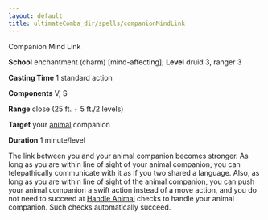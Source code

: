 ```yaml
---
layout: default
title: ultimateComba_dir/spells/companionMindLink
---
```

Companion Mind Link

**School** enchantment (charm) [mind-affecting]; **Level** druid 3, ranger 3

**Casting Time** 1 standard action

**Components** V, S

**Range** close (25 ft. + 5 ft./2 levels)

**Target** your [animal](monster_dir/creatureTypes#_animal) companion

**Duration** 1 minute/level

The link between you and your animal companion becomes stronger. As long as you are within line of sight of your animal companion, you can telepathically communicate with it as if you two shared a language. Also, as long as you are within line of sight of the animal companion, you can push your animal companion a swift action instead of a move action, and you do not need to succeed at [Handle Animal](skill_dir/handleAnimal#_handle-animal) checks to handle your animal companion. Such checks automatically succeed.

